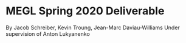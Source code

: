 <h1>MEGL Spring 2020 Deliverable</h1>

By Jacob Schreiber, Kevin Troung, Jean-Marc Daviau-Williams
Under supervision of Anton Lukyanenko

